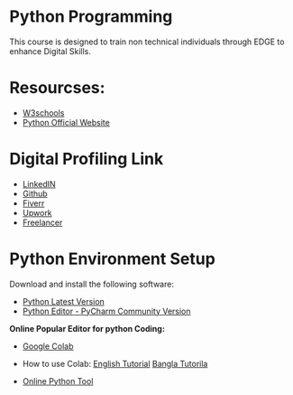 
# Python Programming
This course is designed to train non technical individuals through EDGE to enhance Digital Skills.

# Resourcses:
- [W3schools](https://www.w3schools.com/python/default.asp)
- [Python Official Website](https://docs.python.org/3/tutorial/index.html)

# Digital Profiling Link
- [LinkedIN](https://bd.linkedin.com/)
- [Github](https://github.com/)
- [Fiverr](https://www.fiverr.com/)
- [Upwork](https://www.upwork.com/)
- [Freelancer](https://www.freelancer.com/?gad_source=1&gclid=EAIaIQobChMI8ZHJzaydiQMVUhCDAx3wchg-EAAYASAAEgJbXPD_BwE&ft_prog=ABL&ft_prog_id=617725303593)

# Python Environment Setup
 Download and install the following software:
 -  [Python Latest Version](https://www.python.org/downloads/)
 -  [Python Editor - PyCharm Community Version](https://www.jetbrains.com/pycharm/download/?section=windows)

 **Online Popular Editor for python Coding:**
 - [Google Colab](https://colab.research.google.com/)
 - How to use Colab: [English Tutorial](https://www.youtube.com/watch?v=vuFTrylVwno) [Bangla Tutorila](https://www.youtube.com/watch?v=0j-TEeuocy4)

- [Online Python Tool](https://www.online-python.com/)